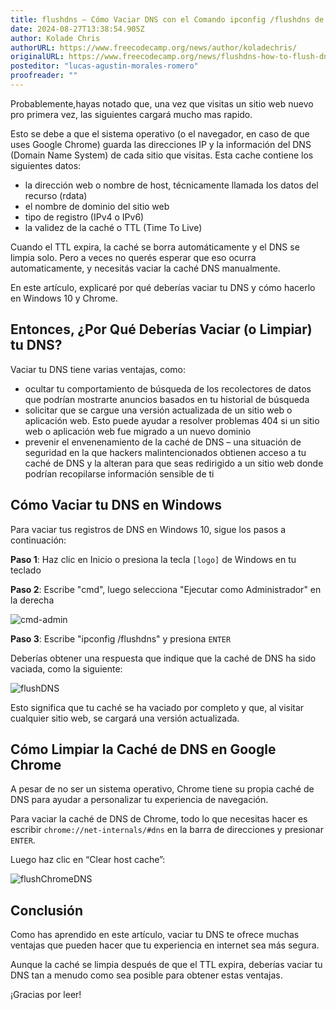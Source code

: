 ```yaml
---
title: flushdns – Cómo Vaciar DNS con el Comando ipconfig /flushdns de Windows
date: 2024-08-27T13:38:54.905Z
author: Kolade Chris
authorURL: https://www.freecodecamp.org/news/author/koladechris/
originalURL: https://www.freecodecamp.org/news/flushdns-how-to-flush-dns-with-the-windows-ipconfig-flushdns-command/
posteditor: "lucas-agustin-morales-romero"
proofreader: ""
---
```


Probablemente,hayas notado que, una vez que visitas un sitio web nuevo pro primera vez, las siguientes cargará mucho mas rapido.

<!-- more -->

Esto se debe a que el sistema operativo (o el navegador, en caso de que uses Google Chrome) guarda las direcciones IP y la información del DNS (Domain Name System) de cada sitio que visitas. Esta cache contiene los siguientes datos: 

-   la dirección web o nombre de host, técnicamente llamada los datos del recurso (rdata)
-   el nombre de dominio del sitio web
-   tipo de registro (IPv4 o IPv6)
-   la validez de la caché o TTL (Time To Live)

Cuando el TTL expira, la caché se borra automáticamente y el DNS se limpia solo. Pero a veces no querés esperar que eso ocurra automaticamente, y necesitás vaciar la caché DNS manualmente.

En este artículo, explicaré por qué deberías vaciar tu DNS y cómo hacerlo en Windows 10 y Chrome.

## Entonces, ¿Por Qué Deberías Vaciar (o Limpiar) tu DNS?

Vaciar tu DNS tiene varias ventajas, como:

-   ocultar tu comportamiento de búsqueda de los recolectores de datos que podrían mostrarte anuncios basados en tu historial de búsqueda
-   solicitar que se cargue una versión actualizada de un sitio web o aplicación web. Esto puede ayudar a resolver problemas 404 si un sitio web o aplicación web fue migrado a un nuevo dominio
-   prevenir el envenenamiento de la caché de DNS – una situación de seguridad en la que hackers malintencionados obtienen acceso a tu caché de DNS y la alteran para que seas redirigido a un sitio web donde podrían recopilarse información sensible de ti

## Cómo Vaciar tu DNS en Windows

Para vaciar tus registros de DNS en Windows 10, sigue los pasos a continuación:

**Paso 1**: Haz clic en Inicio o presiona la tecla `[logo]` de Windows en tu teclado

**Paso 2**: Escribe "cmd", luego selecciona "Ejecutar como Administrador" en la derecha

![cmd-admin](https://www.freecodecamp.org/news/content/images/2022/04/cmd-admin.jpg)

**Paso 3**: Escribe "ipconfig /flushdns" y presiona `ENTER`

Deberías obtener una respuesta que indique que la caché de DNS ha sido vaciada, como la siguiente:

![flushDNS](https://www.freecodecamp.org/news/content/images/2022/04/flushDNS.png)

Esto significa que tu caché se ha vaciado por completo y que, al visitar cualquier sitio web, se cargará una versión actualizada.

## Cómo Limpiar la Caché de DNS en Google Chrome

A pesar de no ser un sistema operativo, Chrome tiene su propia caché de DNS para ayudar a personalizar tu experiencia de navegación.

Para vaciar la caché de DNS de Chrome, todo lo que necesitas hacer es escribir `chrome://net-internals/#dns` en la barra de direcciones y presionar `ENTER`.

Luego haz clic en “Clear host cache”:

![flushChromeDNS](https://www.freecodecamp.org/news/content/images/2022/04/flushChromeDNS.png)

## Conclusión

Como has aprendido en este artículo, vaciar tu DNS te ofrece muchas ventajas que pueden hacer que tu experiencia en internet sea más segura.

Aunque la caché se limpia después de que el TTL expira, deberías vaciar tu DNS tan a menudo como sea posible para obtener estas ventajas.

¡Gracias por leer!

